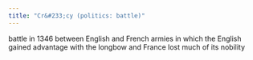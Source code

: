 ```yaml
---
title: "Cr&#233;cy (politics: battle)"
---
```

battle in 1346 between English and French armies in which the English gained advantage with the longbow and France lost much of its nobility

